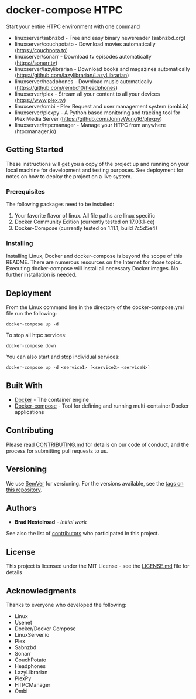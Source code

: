 # docker-compose HTPC

Start your entire HTPC environment with one command

* linuxserver/sabnzbd - Free and easy binary newsreader (sabnzbd.org)
* linuxserver/couchpotato - Download movies automatically (https://couchpota.to)
* linuxserver/sonarr - Download tv episodes automatically (https://sonarr.tv)
* linuxserver/lazylibrarian - Download books and magazines automatically (https://github.com/lazylibrarian/LazyLibrarian)
* linuxserver/headphones - Download music automatically (https://github.com/rembo10/headphones)
* linuxserver/plex - Stream all your content to all your devices (https://www.plex.tv)
* linuxserver/ombi - Plex Request and user management system (ombi.io)
* linuxserver/plexpy - A Python based monitoring and tracking tool for Plex Media Server (https://github.com/JonnyWong16/plexpy)
* linuxserver/htpcmanager - Manage your HTPC from anywhere (htpcmanager.io)


## Getting Started

These instructions will get you a copy of the project up and running on your local machine for development and testing purposes. See deployment for notes on how to deploy the project on a live system.

### Prerequisites

The following packages need to be installed:

1. Your favorite flavor of linux.  All file paths are linux specific
2. Docker Community Edition (currently tested on 17.03.1-ce)
3. Docker-Compose (currently tested on 1.11.1, build 7c5d5e4)

### Installing

Installing Linux, Docker and docker-compose is beyond the scope of this README.  There are numerous resources on the Internet for those topics.  Executing docker-compose will install all necessary Docker images.  No further installation is needed.

## Deployment

From the Linux command line in the directory of the docker-compose.yml file run the following:

`docker-compose up -d`

To stop all htpc services:

`docker-compose down`

You can also start and stop individual services:

`docker-compose up -d <service1> [<service2> <serviceN>]`

## Built With

* [Docker](https://www.docker.com) - The container engine
* [Docker-compose](https://docs.docker.com/compose/) - Tool for defining and running multi-container Docker applications

## Contributing

Please read [CONTRIBUTING.md](CONTRIBUTING.md) for details on our code of conduct, and the process for submitting pull requests to us.

## Versioning

We use [SemVer](http://semver.org/) for versioning. For the versions available, see the [tags on this repository](https://github.com/bnestelroad/htpc/tags). 

## Authors

* **Brad Nestelroad** - *Initial work* 

See also the list of [contributors](https://github.com/bnestelroad/htpc/contributors) who participated in this project.

## License

This project is licensed under the MIT License - see the [LICENSE.md](LICENSE.md) file for details

## Acknowledgments

Thanks to everyone who developed the following:
* Linux
* Usenet
* Docker/Docker Compose
* LinuxServer.io
* Plex
* Sabnzbd
* Sonarr
* CouchPotato
* Headphones
* LazyLibrarian
* PlexPy
* HTPCManager
* Ombi

